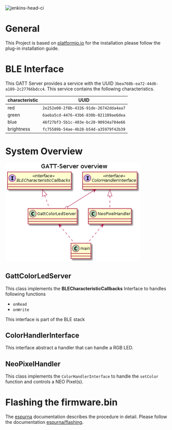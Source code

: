 ![jenkins-head-ci](https://github.com/jenkins-head/head-firmware/workflows/jenkins-head-ci/badge.svg)

# General

This Project is based on [platformio.io](https://marketplace.visualstudio.com/items?itemName=platformio.platformio-ide#review-details) for the installation please follow the plug-in installation guide.

# BLE Interface
This GATT Server provides a service with the UUID `3bea760b-ea72-44d6-a189-2c27766bdcc4`. This service contains the following characteristics.

| characteristic | UUID |
| ---- | ---- |
| red | `2e252e00-2f8b-4326-91de-26742dda4aa7` |
| green | `6aeba5cd-4476-43b6-830b-021109ae6dea` |
| blue | `46f27bf3-5b1c-403e-bc20-90934a784e66` |
| brightness | `fc75589b-54ae-4b28-b54d-a35979f42b39` |


# System Overview

![Class Diagram](./doc/diagrams/out/ClassDiagramOverview/GATT-Server_overview.png)

## GattColorLedServer
This class implements the **BLECharacteristicCallbacks** Interface to handles following functions
- `onRead`
- `onWrite`

This interface is part of the BLE stack

## ColorHandlerInterface

This interface abstract a handler that can handle a RGB LED.

## NeoPixelHandler

This class implements the `ColorHandlerInterface` to handle the `setColor` function and controls a NEO Pixel(s).

# Flashing the firmware.bin
The [espurna](https://github.com/xoseperez/espurna) documentation describes the procedure in detail. Please follow the documentation [espurna/flashing](https://github.com/xoseperez/espurna/wiki/Binaries).
